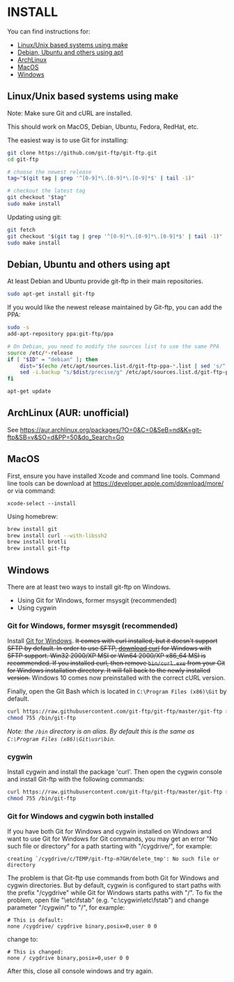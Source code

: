 # INSTALL

You can find instructions for:

- [Linux/Unix based systems using make](#linuxunix-based-systems-using-make)
- [Debian, Ubuntu and others using apt](#debian-ubuntu-and-others-using-apt)
- [ArchLinux](#archlinux-aur-unofficial)
- [MacOS](#macos)
- [Windows](#windows)


## Linux/Unix based systems using make

Note: Make sure Git and cURL are installed.

This should work on MacOS, Debian, Ubuntu, Fedora, RedHat, etc.

The easiest way is to use Git for installing:

```sh
git clone https://github.com/git-ftp/git-ftp.git
cd git-ftp

# choose the newest release
tag="$(git tag | grep '^[0-9]*\.[0-9]*\.[0-9]*$' | tail -1)"

# checkout the latest tag
git checkout "$tag"
sudo make install
```

Updating using git:

```sh
git fetch
git checkout "$(git tag | grep '^[0-9]*\.[0-9]*\.[0-9]*$' | tail -1)"
sudo make install
```


## Debian, Ubuntu and others using apt

At least Debian and Ubuntu provide git-ftp in their main repositories.

```sh
sudo apt-get install git-ftp
```

If you would like the newest release maintained by Git-ftp,
you can add the PPA:

```sh
sudo -s
add-apt-repository ppa:git-ftp/ppa

# On Debian, you need to modify the sources list to use the same PPA
source /etc/*-release
if [ "$ID" = "debian" ]; then
    dist="$(echo /etc/apt/sources.list.d/git-ftp-ppa-*.list | sed 's/^.*ppa-\(.*\)\.list$/\1/')"
    sed -i.backup "s/$dist/precise/g" /etc/apt/sources.list.d/git-ftp-ppa-*.list
fi

apt-get update
```


## ArchLinux (AUR: unofficial)

See https://aur.archlinux.org/packages/?O=0&C=0&SeB=nd&K=git-ftp&SB=v&SO=d&PP=50&do_Search=Go


## MacOS

First, ensure you have installed Xcode and command line tools. Command line tools can be download at https://developer.apple.com/download/more/ or via command: 

```
xcode-select --install
```

Using homebrew:

```sh
brew install git
brew install curl --with-libssh2
brew install brotli
brew install git-ftp
```

## Windows

There are at least two ways to install git-ftp on Windows.

- Using Git for Windows, former msysgit (recommended)
- Using cygwin

### Git for Windows, former msysgit (recommended)

Install [Git for Windows](https://git-for-windows.github.io/).
~~It comes with curl installed, but it doesn't support SFTP by default.
In order to use SFTP, [download curl](http://curl.haxx.se/download.html) for
Windows with SFTP support.
Win32 2000/XP MSI or Win64 2000/XP x86_64 MSI is recommended.
If you installed curl, then remove `bin/curl.exe` from your Git for Windows
installation directory. It will fall back to the newly installed version.~~
Windows 10 comes now preinstalled with the correct cURL version.

Finally, open the Git Bash which is located in `C:\Program Files (x86)\Git`
by default.

```bash
curl https://raw.githubusercontent.com/git-ftp/git-ftp/master/git-ftp > /bin/git-ftp
chmod 755 /bin/git-ftp
```

*Note: the `/bin` directory is an alias.
By default this is the same as `C:\Program Files (x86)\Git\usr\bin`.*

### cygwin

Install cygwin and install the package 'curl'.
Then open the cygwin console and install Git-ftp with the following commands:

```bash
curl https://raw.githubusercontent.com/git-ftp/git-ftp/master/git-ftp > /bin/git-ftp
chmod 755 /bin/git-ftp
```

### Git for Windows and cygwin both installed

If you have both Git for Windows and cygwin installed on Windows and want to
use Git for Windows for Git commands, you may get an error
"No such file or directory" for a path starting with "/cygdrive/", for example:

    creating `/cygdrive/c/TEMP/git-ftp-m7GH/delete_tmp': No such file or directory

The problem is that Git-ftp use commands from both Git for Windows and cygwin
directories. But by default, cygwin is configured to start paths with the
prefix "/cygdrive" while Git for Windows starts paths with "/".
To fix the problem, open file "<cygwin>\etc\fstab"
(e.g. "c:\cygwin\etc\fstab") and change parameter "/cygwin/" to "/", for example:

    # This is default:
    none /cygdrive/ cygdrive binary,posix=0,user 0 0

change to:

    # This is changed:
    none / cygdrive binary,posix=0,user 0 0

After this, close all console windows and try again.
